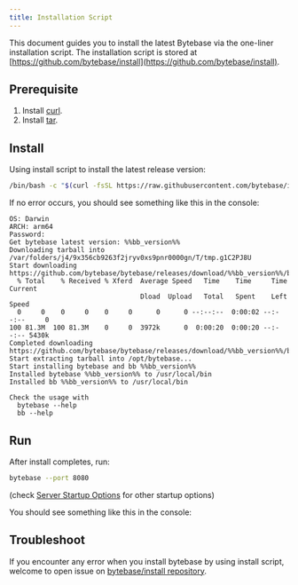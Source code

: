 ```yaml
---
title: Installation Script
---
```


This document guides you to install the latest Bytebase via the one-liner installation script. The installation script is stored at [https://github.com/bytebase/install](https://github.com/bytebase/install).

## Prerequisite

1. Install [curl](https://curl.se/download.html).
2. Install [tar](https://www.gnu.org/software/tar/).

## Install

Using install script to install the latest release version:

```bash
/bin/bash -c "$(curl -fsSL https://raw.githubusercontent.com/bytebase/install/main/install.sh)"
```

If no error occurs, you should see something like this in the console:

```plain
OS: Darwin
ARCH: arm64
Password:
Get bytebase latest version: %%bb_version%%
Downloading tarball into /var/folders/j4/9x356cb9263f2jryv0xs9pnr0000gn/T/tmp.g1C2PJ8U
Start downloading https://github.com/bytebase/bytebase/releases/download/%%bb_version%%/bytebase_%%bb_version%%_Darwin_arm64.tar.gz...
  % Total    % Received % Xferd  Average Speed   Time    Time     Time  Current
                                 Dload  Upload   Total   Spent    Left  Speed
  0     0    0     0    0     0      0      0 --:--:--  0:00:02 --:--:--     0
100 81.3M  100 81.3M    0     0  3972k      0  0:00:20  0:00:20 --:--:-- 5430k
Completed downloading https://github.com/bytebase/bytebase/releases/download/%%bb_version%%/bytebase_%%bb_version%%_Darwin_arm64.tar.gz
Start extracting tarball into /opt/bytebase...
Start installing bytebase and bb %%bb_version%%
Installed bytebase %%bb_version%% to /usr/local/bin
Installed bb %%bb_version%% to /usr/local/bin

Check the usage with
  bytebase --help
  bb --help
```

## Run

After install completes, run:

```bash
bytebase --port 8080
```

(check [Server Startup Options](/docs/reference/command-line) for other startup options)

You should see something like this in the console:

<IncludeBlock url="/docs/get-started/install/terminal-output"></IncludeBlock>

## Troubleshoot

If you encounter any error when you install bytebase by using install script, welcome to open issue on [bytebase/install repository](https://github.com/bytebase/install).
